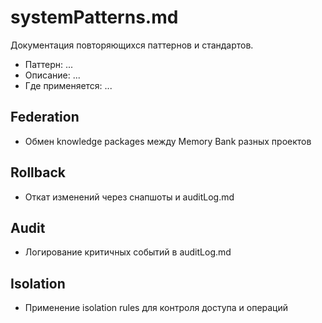 # systemPatterns.md

Документация повторяющихся паттернов и стандартов.

- Паттерн: ...
- Описание: ...
- Где применяется: ...

## Federation
- Обмен knowledge packages между Memory Bank разных проектов

## Rollback
- Откат изменений через снапшоты и auditLog.md

## Audit
- Логирование критичных событий в auditLog.md

## Isolation
- Применение isolation rules для контроля доступа и операций 